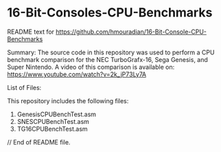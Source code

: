 # 16-Bit-Consoles-CPU-Benchmarks

README text for https://github.com/hmouradian/16-Bit-Console-CPU-Benchmarks

Summary:
The source code in this repository was used to perform a CPU benchmark comparison for the NEC TurboGrafx-16, Sega Genesis, and Super Nintendo. A video of this comparison is available on: https://www.youtube.com/watch?v=2k_jP73Ly7A

List of Files:

This repository includes the following files:
1) GenesisCPUBenchTest.asm
2) SNESCPUBenchTest.asm
3) TG16CPUBenchTest.asm

// End of README file.
